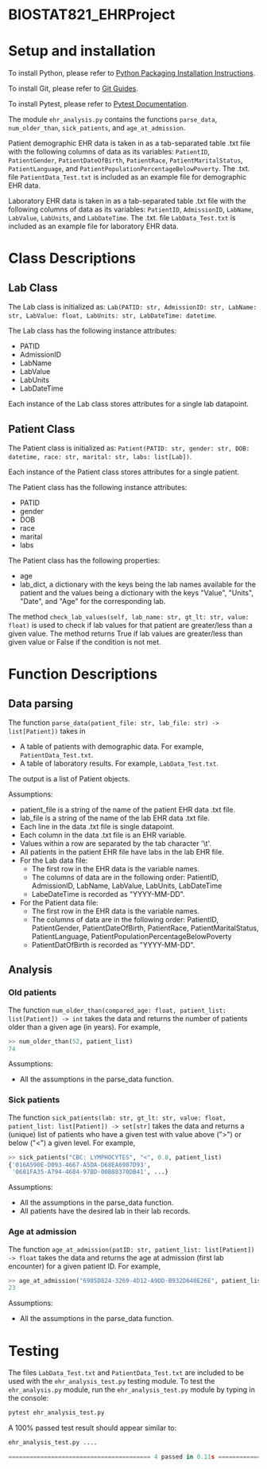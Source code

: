 # BIOSTAT821_EHRProject

# Setup and installation
To install Python, please refer to [Python Packaging Installation Instructions](https://packaging.python.org/en/latest/tutorials/installing-packages/).

To install Git, please refer to [Git Guides](https://github.com/git-guides/install-git).

To install Pytest, please refer to [Pytest Documentation](https://docs.pytest.org/en/6.2.x/getting-started.html).

The module `ehr_analysis.py` contains the functions `parse_data`, `num_older_than`, `sick_patients`, and `age_at_admission`.

Patient demographic EHR data is taken in as a tab-separated table .txt file with the following columns of data as its variables: `PatientID`, `PatientGender`, `PatientDateOfBirth`, `PatientRace`, `PatientMaritalStatus`, `PatientLanguage`, and `PatientPopulationPercentageBelowPoverty`. The .txt. file `PatientData_Test.txt` is included as an example file for demographic EHR data.

Laboratory EHR data is taken in as a tab-separated table .txt file with the following columns of data as its variables: `PatientID`, `AdmissionID`, `LabName`, `LabValue`, `LabUnits`, and `LabDateTime`. The .txt. file `LabData_Test.txt` is included as an example file for laboratory EHR data.

# Class Descriptions

## Lab Class
The Lab class is initialized as: `Lab(PATID: str, AdmissionID: str, LabName: str, LabValue: float, LabUnits: str, LabDateTime: datetime`.

The Lab class has the following instance attributes:
* PATID
* AdmissionID
* LabName
* LabValue
* LabUnits
* LabDateTime

Each instance of the Lab class stores attributes for a single lab datapoint.

## Patient Class
The Patient class is initialized as: `Patient(PATID: str, gender: str, DOB: datetime, race: str, marital: str, labs: list[Lab])`.

Each instance of the Patient class stores attributes for a single patient.

The Patient class has the following instance attributes:
* PATID
* gender
* DOB
* race
* marital
* labs

The Patient class has the following properties:
* age
* lab_dict, a dictionary with the keys being the lab names available for the patient and the values being a dictionary with the keys "Value", "Units", "Date", and "Age" for the corresponding lab.

The method `check_lab_values(self, lab_name: str, gt_lt: str, value: float)` is used to check if lab values for that patient are greater/less than a given value. The method returns True if lab values are greater/less than given value or False if the condition is not met.

# Function Descriptions

## Data parsing

The function `parse_data(patient_file: str, lab_file: str) -> list[Patient])` takes in 
* A table of patients with demographic data. For example, `PatientData_Test.txt`.
* A table of laboratory results. For example, `LabData_Test.txt`.

The output is a list of Patient objects.

Assumptions:
* patient_file is a string of the name of the patient EHR data .txt file.
* lab_file is a string of the name of the lab EHR data .txt file.
* Each line in the data .txt file is single datapoint.
* Each column in the data .txt file is an EHR variable.
* Values within a row are separated by the tab character '\t\'.
* All patients in the patient EHR file have labs in the lab EHR file.
* For the Lab data file:
    * The first row in the EHR data is the variable names.
    * The columns of data are in the following order: PatientID, AdmissionID, LabName, LabValue, LabUnits, LabDateTime
    * LabeDateTime is recorded as "YYYY-MM-DD".
* For the Patient data file:
    * The first row in the EHR data is the variable names.
    * The columns of data are in the following order: PatientID, PatientGender, PatientDateOfBirth, PatientRace, PatientMaritalStatus, PatientLanguage, PatientPopulationPercentageBelowPoverty
    * PatientDatOfBirth is recorded as "YYYY-MM-DD".

## Analysis

### Old patients

The function `num_older_than(compared_age: float, patient_list: list[Patient]) -> int` takes the data and returns the number of patients older than a given age (in years). For example,

```python
>> num_older_than(52, patient_list)
74
```

Assumptions:
* All the assumptions in the parse_data function.

### Sick patients

The function `sick_patients(lab: str, gt_lt: str, value: float, patient_list: list[Patient]) -> set[str]` takes the data and returns a (unique) list of patients who have a given test with value above (">") or below ("<") a given level. For example,

```python
>> sick_patients("CBC: LYMPHOCYTES", "<", 0.8, patient_list)
{'016A590E-D093-4667-A5DA-D68EA6987D93',
 '0681FA35-A794-4684-97BD-00B88370DB41', ...}
```

Assumptions:
* All the assumptions in the parse_data function.
* All patients have the desired lab in their lab records.

### Age at admission

The function `age_at_admission(patID: str, patient_list: list[Patient]) -> float` takes the data and returns the age at admission (first lab encounter) for a given patient ID. For example,

```python
>> age_at_admission("6985D824-3269-4D12-A9DD-B932D640E26E", patient_list)
23
```

Assumptions:
* All the assumptions in the parse_data function.

# Testing

The files `LabData_Test.txt` and `PatientData_Test.txt` are included to be used with the `ehr_analysis_test.py` testing module. To test the `ehr_analysis.py` module, run the `ehr_analysis_test.py` module by typing in the console:

``` python
pytest ehr_analysis_test.py
```

A 100% passed test result should appear similar to:

``` python
ehr_analysis_test.py ....                                                                    [100%]

======================================== 4 passed in 0.11s ========================================
```
